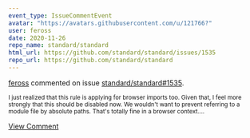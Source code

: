 ```yaml
---
event_type: IssueCommentEvent
avatar: "https://avatars.githubusercontent.com/u/121766?"
user: feross
date: 2020-11-26
repo_name: standard/standard
html_url: https://github.com/standard/standard/issues/1535
repo_url: https://github.com/standard/standard
---
```


<a href='https://github.com/feross' target='_blank'>feross</a> commented on issue <a href='https://github.com/standard/standard/issues/1535' target='_blank'>standard/standard#1535</a>.

<small>I just realized that this rule is applying for browser imports too. Given that, I feel more strongly that this should be disabled now. We wouldn't want to prevent referring to a module file by absolute paths. That's totally fine in a browser context....</small>

<a href='https://github.com/standard/standard/issues/1535' target='_blank'>View Comment</a>